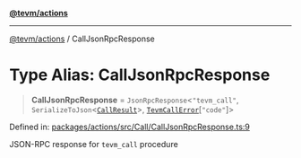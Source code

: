 [**@tevm/actions**](../README.md)

***

[@tevm/actions](../globals.md) / CallJsonRpcResponse

# Type Alias: CallJsonRpcResponse

> **CallJsonRpcResponse** = `JsonRpcResponse`\<`"tevm_call"`, `SerializeToJson`\<[`CallResult`](CallResult.md)\>, [`TevmCallError`](TevmCallError.md)\[`"code"`\]\>

Defined in: [packages/actions/src/Call/CallJsonRpcResponse.ts:9](https://github.com/evmts/tevm-monorepo/blob/main/packages/actions/src/Call/CallJsonRpcResponse.ts#L9)

JSON-RPC response for `tevm_call` procedure
